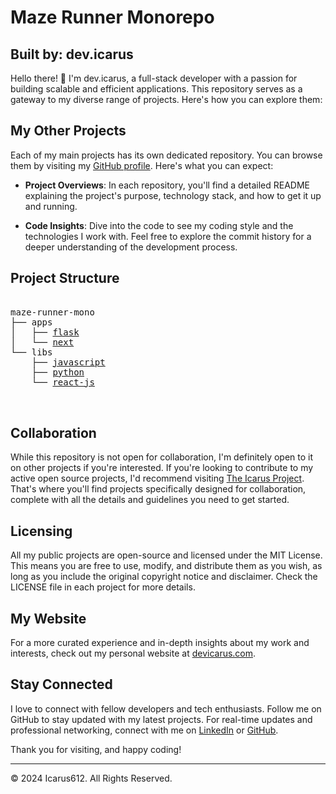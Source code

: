 
  # Maze Runner Monorepo
  ## Built by: dev.icarus

  Hello there! 👋 I'm dev.icarus, a full-stack developer with a passion for building scalable and efficient applications. This repository serves as a gateway to my diverse range of projects. Here's how you can explore them:

  ## My Other Projects

  Each of my main projects has its own dedicated repository. You can browse them by visiting my [GitHub profile](https://github.com/icarus612). Here's what you can expect:

  - **Project Overviews**: In each repository, you'll find a detailed README explaining the project's purpose, technology stack, and how to get it up and running.

  - **Code Insights**: Dive into the code to see my coding style and the technologies I work with. Feel free to explore the commit history for a deeper understanding of the development process.
  
  ## Project Structure
  
  <pre>
  
maze-runner-mono  
├── apps
│   ├── <a href="/apps/flask">flask</a>
│   └── <a href="/apps/next">next</a>
└── libs
    ├── <a href="/libs/javascript">javascript</a>
    ├── <a href="/libs/python">python</a>
    └── <a href="/libs/react-js">react-js</a>

  </pre>

  ## Collaboration

  While this repository is not open for collaboration, I'm definitely open to it on other projects if you're interested. If you're looking to contribute to my active open source projects, I'd recommend visiting [The Icarus Project](https://github.com/the-icarus-project). That's where you'll find projects specifically designed for collaboration, complete with all the details and guidelines you need to get started.

  ## Licensing

  All my public projects are open-source and licensed under the MIT License. This means you are free to use, modify, and distribute them as you wish, as long as you include the original copyright notice and disclaimer. Check the LICENSE file in each project for more details.

  ## My Website

  For a more curated experience and in-depth insights about my work and interests, check out my personal website at [devicarus.com](https://devicarus.com).

  ## Stay Connected

  I love to connect with fellow developers and tech enthusiasts. Follow me on GitHub to stay updated with my latest projects. For real-time updates and professional networking, connect with me on [LinkedIn](https://www.linkedin.com/in/ellis-hogan-99a646161) or [GitHub](https://github.com/icarus612).

  Thank you for visiting, and happy coding!

  ---

  © 2024 Icarus612. All Rights Reserved.
  

